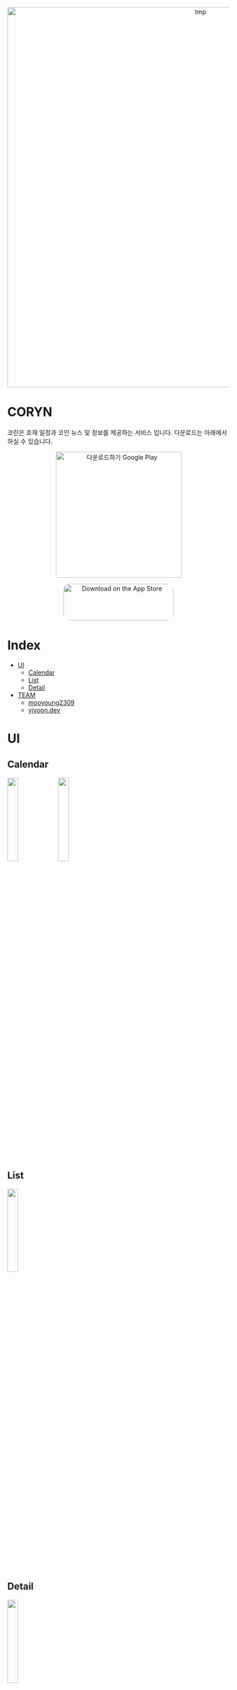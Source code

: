 <p align="center">
<img width="860" alt="tmp" src="https://user-images.githubusercontent.com/77970826/153161377-e22befe9-d977-4a66-8813-24a6f0965e30.png">
</p>

# CORYN
코린은 호재 일정과 코인 뉴스 및 정보를 제공하는 서비스 입니다.
다운로드는 아래에서 하실 수 있습니다.

<p align="center">
<a href='https://play.google.com/store/apps/details?id=com.O2Apps.coho&hl=ko&gl=US&pcampaignid=pcampaignidMKT-Other-global-all-co-prtnr-py-PartBadge-Mar2515-1' ><img alt='다운로드하기 Google Play' src='https://play.google.com/intl/en_us/badges/static/images/badges/ko_badge_web_generic.png' width='285px' /></a>
</p>
<p align="center">
<a href="https://apps.apple.com/us/app/%EC%BD%94%EB%A6%B0/id1602890591?itsct=apps_box_badge&amp;itscg=30200" style="display: inline-block; overflow: hidden; border-radius: 13px; width: 250px; height: 83px;"><img src="https://tools.applemediaservices.com/api/badges/download-on-the-app-store/black/en-us?size=250x83&amp;releaseDate=1641254400&h=ddfff0c3bd61d9f88f53494b401881d3" alt="Download on the App Store" style="border-radius: 13px; width: 250px; height: 83px;"></a>
</p>

# Index

- [UI](#ui)
  * [Calendar](#calendar)
  * [List](#list)
  * [Detail](#detail)
- [TEAM](#team)
    + [mooyoung2309](https://github.com/mooyoung2309)
    + [yjyoon.dev](https://github.com/yjyoon-dev)

# UI
## Calendar
<p align="left">
<img width="22%" src="https://user-images.githubusercontent.com/77970826/153333954-9213d6e8-3412-4bb7-a15d-c7810b4963ba.png">
<img width="22%" src="https://user-images.githubusercontent.com/77970826/153333965-104de04c-eef3-45e4-8177-56a24f6d9758.png">
</p>

## List
<p align="left">
<img width="22%" src="https://user-images.githubusercontent.com/77970826/153333969-6bd5f6aa-b140-497a-909d-25f4f3e8cddf.png">
</p>

## Detail
<p align="left">
<img width="22%" src="https://user-images.githubusercontent.com/77970826/153333971-39743d29-7389-4fb2-b2a8-cdab193dec34.png">
</p>

# TEAM

### [mooyoung2309](https://github.com/mooyoung2309)
- `Front-end(Flutter)`

### [yjyoon.dev](https://github.com/yjyoon-dev)
- `Back-end(Spring)`

### [y-joo](https://github.com/Y-Joo)
- ~~`Back-end(Django)`~~